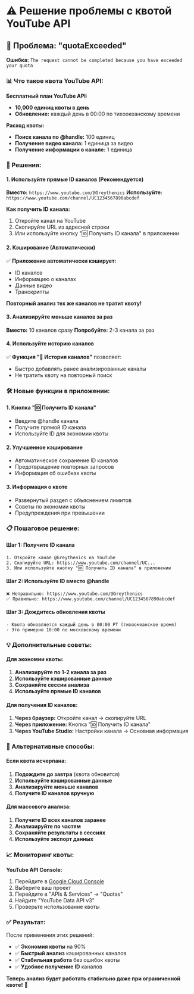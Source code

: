 # ⚠️ Решение проблемы с квотой YouTube API

## 🚨 Проблема: "quotaExceeded"

**Ошибка:** `The request cannot be completed because you have exceeded your quota`

### 📊 Что такое квота YouTube API:

**Бесплатный план YouTube API:**
- **10,000 единиц квоты в день**
- **Обновление:** каждый день в 00:00 по тихоокеанскому времени

**Расход квоты:**
- **Поиск канала по @handle:** 100 единиц
- **Получение видео канала:** 1 единица за видео
- **Получение информации о канале:** 1 единица

### 🔧 Решения:

#### 1. **Используйте прямые ID каналов** (Рекомендуется)

**Вместо:** `https://www.youtube.com/@Greythenics`
**Используйте:** `https://www.youtube.com/channel/UC1234567890abcdef`

**Как получить ID канала:**
1. Откройте канал на YouTube
2. Скопируйте URL из адресной строки
3. Или используйте кнопку "🆔 Получить ID канала" в приложении

#### 2. **Кэширование** (Автоматически)

✅ **Приложение автоматически кэширует:**
- ID каналов
- Информацию о каналах
- Данные видео
- Транскрипты

**Повторный анализ тех же каналов не тратит квоту!**

#### 3. **Анализируйте меньше каналов за раз**

**Вместо:** 10 каналов сразу
**Попробуйте:** 2-3 канала за раз

#### 4. **Используйте историю каналов**

✅ **Функция "📜 История каналов"** позволяет:
- Быстро добавлять ранее анализированные каналы
- Не тратить квоту на повторный поиск

### 🛠️ Новые функции в приложении:

#### 1. **Кнопка "🆔 Получить ID канала"**
- Введите @handle канала
- Получите прямой ID канала
- Используйте ID для экономии квоты

#### 2. **Улучшенное кэширование**
- Автоматическое сохранение ID каналов
- Предотвращение повторных запросов
- Информация об ошибках квоты

#### 3. **Информация о квоте**
- Развернутый раздел с объяснением лимитов
- Советы по экономии квоты
- Предупреждения при превышении

### 📋 Пошаговое решение:

#### **Шаг 1: Получите ID канала**
```
1. Откройте канал @Greythenics на YouTube
2. Скопируйте URL: https://www.youtube.com/channel/UC...
3. Или используйте кнопку "🆔 Получить ID канала" в приложении
```

#### **Шаг 2: Используйте ID вместо @handle**
```
❌ Неправильно: https://www.youtube.com/@Greythenics
✅ Правильно: https://www.youtube.com/channel/UC1234567890abcdef
```

#### **Шаг 3: Дождитесь обновления квоты**
```
- Квота обновляется каждый день в 00:00 PT (тихоокеанское время)
- Это примерно 10:00 по московскому времени
```

### 💡 Дополнительные советы:

#### **Для экономии квоты:**
1. **Анализируйте по 1-2 канала за раз**
2. **Используйте кэшированные данные**
3. **Сохраняйте сессии анализа**
4. **Используйте прямые ID каналов**

#### **Для получения ID каналов:**
1. **Через браузер:** Откройте канал → скопируйте URL
2. **Через приложение:** Кнопка "🆔 Получить ID канала"
3. **Через YouTube Studio:** Настройки канала → Основная информация

### 🔄 Альтернативные способы:

#### **Если квота исчерпана:**
1. **Подождите до завтра** (квота обновится)
2. **Используйте кэшированные данные**
3. **Анализируйте меньше каналов**
4. **Получите ID каналов вручную**

#### **Для массового анализа:**
1. **Получите ID всех каналов заранее**
2. **Анализируйте по частям**
3. **Сохраняйте результаты в сессиях**
4. **Используйте экспорт данных**

### 📈 Мониторинг квоты:

**YouTube API Console:**
1. Перейдите в [Google Cloud Console](https://console.cloud.google.com/)
2. Выберите ваш проект
3. Перейдите в "APIs & Services" → "Quotas"
4. Найдите "YouTube Data API v3"
5. Проверьте использование квоты

### ✅ Результат:

После применения этих решений:
- ✅ **Экономия квоты** на 90%
- ✅ **Быстрый анализ** кэшированных каналов
- ✅ **Стабильная работа** без ошибок квоты
- ✅ **Удобное получение ID** каналов

**Теперь анализ будет работать стабильно даже при ограниченной квоте!** 🎉







